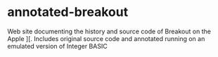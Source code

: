# annotated-breakout
Web site documenting the history and source code of Breakout on the Apple ][. Includes original source code and annotated running on an emulated version of Integer BASIC
